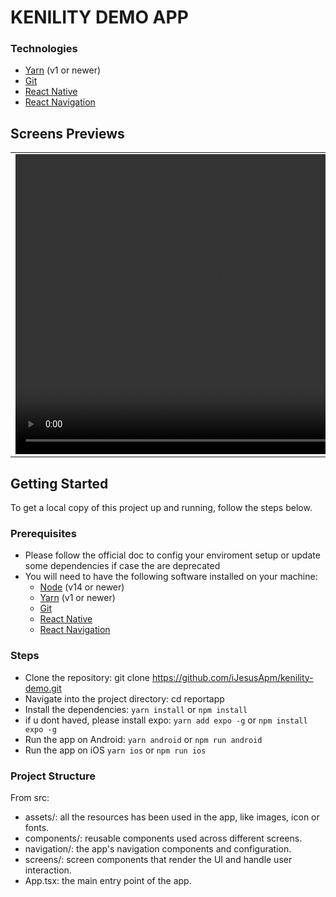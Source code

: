 # KENILITY DEMO APP

### Technologies

- [Yarn](https://yarnpkg.com/) (v1 or newer)
- [Git](https://git-scm.com/)
- [React Native](https://reactnative.dev)
- [React Navigation](https://reactnavigation.org/)

## Screens Previews

<table style="border: 0">
  <tr>
    <td align="center">  
    <video width="640" height="480" controls>
      <source src="files/review.mov" type="video/mp4">
      your browser can reproduce this video
    </video>
  </td>

  </tr>
</table>

## Getting Started

To get a local copy of this project up and running, follow the steps below.

### Prerequisites

- Please follow the official doc to config your enviroment setup or update some dependencies if case the are deprecated
- You will need to have the following software installed on your machine:
  - [Node](https://nodejs.org/en/) (v14 or newer)
  - [Yarn](https://yarnpkg.com/) (v1 or newer)
  - [Git](https://git-scm.com/)
  - [React Native](https://reactnative.dev)
  - [React Navigation](https://reactnavigation.org/)

### Steps

- Clone the repository:
  git clone https://github.com/iJesusApm/kenility-demo.git
- Navigate into the project directory:
  cd reportapp
- Install the dependencies:
  `yarn install` or `npm install`
- if u dont haved, please install expo:
  `yarn add expo -g` or `npm install expo -g`
- Run the app on Android:
  `yarn android` or `npm run android`
- Run the app on iOS
  `yarn ios` or `npm run ios`

### Project Structure

From src:

- assets/: all the resources has been used in the app, like images, icon or fonts.
- components/: reusable components used across different screens.
- navigation/: the app's navigation components and configuration.
- screens/: screen components that render the UI and handle user interaction.
- App.tsx: the main entry point of the app.
